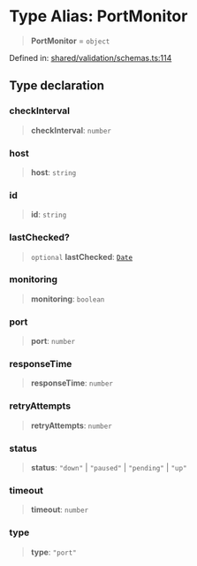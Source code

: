 # Type Alias: PortMonitor

> **PortMonitor** = `object`

Defined in: [shared/validation/schemas.ts:114](https://github.com/Nick2bad4u/Uptime-Watcher/blob/dca5483e793478722cd3e6e125cafcec5fc771f0/shared/validation/schemas.ts#L114)

## Type declaration

### checkInterval

> **checkInterval**: `number`

### host

> **host**: `string`

### id

> **id**: `string`

### lastChecked?

> `optional` **lastChecked**: [`Date`](https://developer.mozilla.org/docs/Web/JavaScript/Reference/Global_Objects/Date)

### monitoring

> **monitoring**: `boolean`

### port

> **port**: `number`

### responseTime

> **responseTime**: `number`

### retryAttempts

> **retryAttempts**: `number`

### status

> **status**: `"down"` \| `"paused"` \| `"pending"` \| `"up"`

### timeout

> **timeout**: `number`

### type

> **type**: `"port"`
